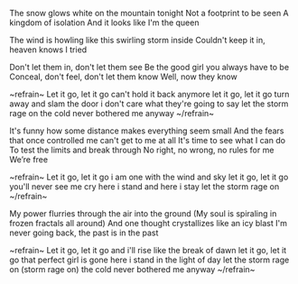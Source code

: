 The snow glows white on the mountain tonight 
Not a footprint to be seen 
A kingdom of isolation 
And it looks like I'm the queen 

The wind is howling like this swirling storm inside 
Couldn't keep it in, heaven knows I tried 

Don't let them in, don't let them see 
Be the good girl you always have to be 
Conceal, don't feel, don't let them know 
Well, now they know 

~refrain~
Let it go, let it go 
can't hold it back anymore 
let it go, let it go 
turn away and slam the door 
i don't care what they're going to say 
let the storm rage on 
the cold never bothered me anyway 
~/refrain~

It's funny how some distance makes everything seem small 
And the fears that once controlled me can't get to me at all
It's time to see what I can do 
To test the limits and break through 
No right, no wrong, no rules for me 
We’re free 

~refrain~
Let it go, let it go 
i am one with the wind and sky 
let it go, let it go 
you'll never see me cry 
here i stand and here i stay
let the storm rage on
~/refrain~

My power flurries through the air into the ground 
(My soul is spiraling in frozen fractals all around)
And one thought crystallizes like an icy blast
I'm never going back, the past is in the past 

~refrain~
Let it go, let it go 
and i'll rise like the break of dawn 
let it go, let it go 
that perfect girl is gone 
here i stand in the light of day 
let the storm rage on (storm rage on) 
the cold never bothered me anyway
~/refrain~